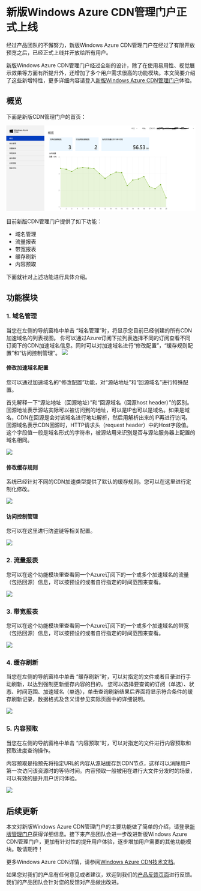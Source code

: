 # 新版Windows Azure CDN管理门户正式上线

经过产品团队的不懈努力，新版Windows Azure CDN管理门户在经过了有限开放预览之后，已经正式上线并开放给所有用户。

新版Windows Azure CDN管理门户经过全新的设计，除了在使用易用性、视觉展示效果等方面有所提升外，还增加了多个用户需求很高的功能模块。本文简要介绍了这些新增特性，更多详细内容请登入[新版Windows Azure CDN管理门户](https://cdnportal.windowsazure.cn/)体验。


## 概览
下面是新版CDN管理门户的首页：

![概览][1]

目前新版CDN管理门户提供了如下功能：

- 域名管理
- 流量报表
- 带宽报表
- 缓存刷新
- 内容预取 

下面就针对上述功能进行具体介绍。

## 功能模块

### 1. 域名管理
当您在左侧的导航窗格中单击 “域名管理”时，将显示您目前已经创建的所有CDN加速域名的列表视图。 你可以通过Azure订阅下拉列表选择不同的订阅查看不同订阅下的CDN加速域名信息。同时可以对加速域名进行“修改配置”，“缓存规则配置”和“访问控制管理”。
![][2]

#### 修改加速域名配置

您可以通过加速域名的“修改配置”功能，对“源站地址”和“回源域名”进行特殊配置。

首先解释一下“源站地址（回源地址）”和“回源域名（回源host header）”的区别。回源地址表示源站实际可以被访问到的地址，可以是IP也可以是域名。如果是域名，CDN在回源是会对该域名进行地址解析，然后用解析出来的IP再进行访问。回源域名表示CDN回源时，HTTP请求头（request header）中的Host字段值。这个字段值一般是域名形式的字符串，被源站用来识别是否与源站服务器上配置的域名相同。



![][5]


#### 修改缓存规则

系统已经针对不同的CDN加速类型提供了默认的缓存规则。您可以在这里进行定制化修改。

![][3]

#### 访问控制管理

您可以在这里进行防盗链等相关配置。

![][4]

### 2. 流量报表
您可以在这个功能模块里查看同一个Azure订阅下的一个或多个加速域名的流量（包括回源）信息，可以按预设的或者自行指定的时间范围来查看。

![][6]


### 3. 带宽报表
您可以在这个功能模块里查看同一个Azure订阅下的一个或多个加速域名的带宽（包括回源）信息，可以按预设的或者自行指定的时间范围来查看。

![][7]

### 4. 缓存刷新

当您在左侧的导航窗格中单击 “缓存刷新”时，可以对指定的文件或者目录进行手动刷新，以达到强制更新缓存内容的目的。
您可以选择要查询的订阅（单选）、状态、时间范围、加速域名（单选），单击查询刷新结果后界面将显示符合条件的缓存刷新记录，数据格式及含义请参见实际页面中的详细说明。

![][8]

### 5. 内容预取
当您在左侧的导航窗格中单击 “内容预取”时，可以对指定的文件进行内容预取和预取进度查询操作。

内容预取是指预先将指定URL的内容从源站缓存到CDN节点，这样可以消除用户第一次访问该资源时的等待时间。内容预取一般被用在进行大文件分发时的场景，可以有效的提升用户访问体验。 

![][9]

## 后续更新
本文对新版Windows Azure CDN管理门户的主要功能做了简单的介绍，请登录[新版管理门户](https://cdnportal.windowsazure.cn/)获得详细信息。接下来产品团队会进一步改进新版Windows Azure CDN管理门户，更加有针对性的提升用户体验，逐步增加用户需要的其他功能模块。敬请期待！

更多Windows Azure CDN详情，请参阅[Windows Azure CDN技术文档](http://www.windowsazure.cn/documentation/services/cdn/)。

如果您对我们的产品有任何意见或者建议，欢迎到我们的[产品反馈页面](http://www.windowsazure.cn/product-feedback)进行反馈。我们的产品团队会针对您的反馈对产品做出改进。



<!--Image references-->
[1]: ./img/001.png
[2]: ./img/002.png
[3]: ./img/003.png
[4]: ./img/004.png
[5]: ./img/005.png
[6]: ./img/006.png
[7]: ./img/007.png
[8]: ./img/008.png
[9]: ./img/009.png